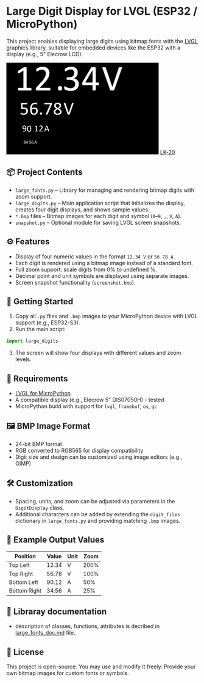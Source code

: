 
# Large Digit Display for LVGL (ESP32 / MicroPython)

This project enables displaying large digits using bitmap fonts with the [LVGL](https://lvgl.io/) graphics library, suitable for embedded devices like the ESP32 with a display (e.g., 5" Elecrow LCD).

![Screenshot](screenshot.png) [LK-20](screenshot2.png)

## 📦 Project Contents

- `large_fonts.py` – Library for managing and rendering bitmap digits with zoom support.
- `large_digits.py` – Main application script that initializes the display, creates four digit displays, and shows sample values.
- `*.bmp` files – Bitmap images for each digit and symbol (`0`–`9`, `,`, `V`, `A`).
- `snapshot.py` – Optional module for saving LVGL screen snapshots.

## ⚙️ Features

- Display of four numeric values in the format `12.34 V` or `56.78 A`.
- Each digit is rendered using a bitmap image instead of a standard font.
- Full zoom support: scale digits from 0% to undefined %.
- Decimal point and unit symbols are displayed using separate images.
- Screen snapshot functionality (`screenshot.bmp`).

## 🚀 Getting Started

1. Copy all `.py` files and `.bmp` images to your MicroPython device with LVGL support (e.g., ESP32-S3).
2. Run the main script:

```python
import large_digits
```

3. The screen will show four displays with different values and zoom levels.

## 🧠 Requirements

- [LVGL for MicroPython](https://github.com/lvgl/lv_binding_micropython)
- A compatible display (e.g., Elecrow 5" DIS07050H) - tested
- MicroPython build with support for `lvgl`, `framebuf`, `os`, `gc`

## 🖼️ BMP Image Format

- 24-bit BMP format
- RGB converted to RGB565 for display compatibility
- Digit size and design can be customized using image editors (e.g., GIMP)

## 🛠️ Customization

- Spacing, units, and zoom can be adjusted via parameters in the `DigitDisplay` class.
- Additional characters can be added by extending the `digit_files` dictionary in `large_fonts.py` and providing matching `.bmp` images.

## 🧪 Example Output Values

| Position       | Value | Unit | Zoom  |
|----------------|-------|------|-------|
| Top Left       | 12.34 | V    | 200%  |
| Top Right      | 56.78 | V    | 100%  |
| Bottom Left    | 90.12 | A    | 50%   |
| Bottom Right   | 34.56 | A    | 25%   |

## 📄 Libraray documentation

- description of classes, functions, attributes is decribed in [large_fonts_doc.md](large_fonts_doc.md) file.

## 📄 License

This project is open-source. You may use and modify it freely. Provide your own bitmap images for custom fonts or symbols.
